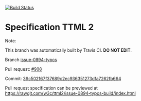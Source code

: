 [![Build Status](https://travis-ci.org/w3c/ttml2.svg?branch=issue-0894-typos)](https://travis-ci.org/w3c/ttml2)


# Specification TTML 2


Note:


This branch was automatically built by Travis CI. <b>DO NOT EDIT</b>.


 Branch [issue-0894-typos](https://github.com/w3c/ttml2/tree/issue-0894-typos)


 Pull request: [#908](https://github.com/w3c/ttml2/pull/908)


 Commit: [39c502167f37689c2ec936351273dfa7262fb664](https://github.com/w3c/ttml2/commit/39c502167f37689c2ec936351273dfa7262fb664)

Pull request specification can be previewed at https://rawgit.com/w3c/ttml2/issue-0894-typos-build/index.html



